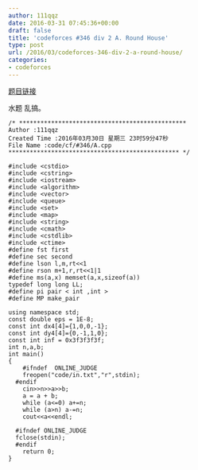 ```yaml
---
author: 111qqz
date: 2016-03-31 07:45:36+00:00
draft: false
title: 'codeforces #346 div 2 A. Round House'
type: post
url: /2016/03/codeforces-346-div-2-a-round-house/
categories:
- codeforces
---
```


[题目链接](http://codeforces.com/contest/659/problem/A)

水题
乱搞。
 

    
    /* ***********************************************
    Author :111qqz
    Created Time :2016年03月30日 星期三 23时59分47秒
    File Name :code/cf/#346/A.cpp
    ************************************************ */
    
    #include <cstdio>
    #include <cstring>
    #include <iostream>
    #include <algorithm>
    #include <vector>
    #include <queue>
    #include <set>
    #include <map>
    #include <string>
    #include <cmath>
    #include <cstdlib>
    #include <ctime>
    #define fst first
    #define sec second
    #define lson l,m,rt<<1
    #define rson m+1,r,rt<<1|1
    #define ms(a,x) memset(a,x,sizeof(a))
    typedef long long LL;
    #define pi pair < int ,int >
    #define MP make_pair
    
    using namespace std;
    const double eps = 1E-8;
    const int dx4[4]={1,0,0,-1};
    const int dy4[4]={0,-1,1,0};
    const int inf = 0x3f3f3f3f;
    int n,a,b;
    int main()
    {
    	#ifndef  ONLINE_JUDGE 
    	freopen("code/in.txt","r",stdin);
      #endif
    	cin>>n>>a>>b;
    	a = a + b;
    	while (a<=0) a+=n;
    	while (a>n) a-=n;
    	cout<<a<<endl;
    
      #ifndef ONLINE_JUDGE  
      fclose(stdin);
      #endif
        return 0;
    }
    



